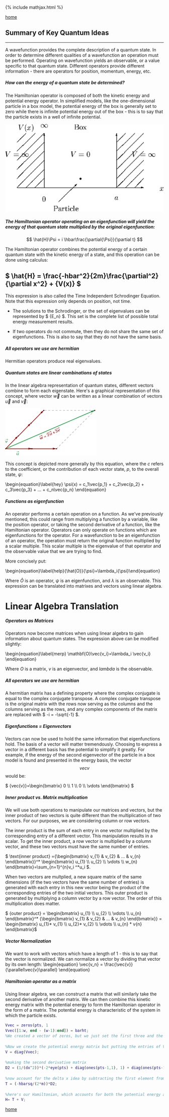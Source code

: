 {% include mathjax.html %}

[home](/README.md)

## Summary of Key Quantum Ideas
-----
A wavefunction provides the complete description of a quantum state. In order to determine different qualities of a wavefunction an operation must be performed. Operating on wavefunction yields an observable, or a value specific to that quantum state. Different operators provide different information - there are operators for position, momentum, energy, etc. 


##### How can the energy of a quantum state be determined?
The Hamiltonian operator is composed of both the kinetic energy and potential energy operator. In simplified models, like the one-dimensional particle in a box model, the potential energy of the box is generally set to zero while there is infinite potential energy out of the box - this is to say that the particle exists in a well of infinite potential. 

![Particle in a Box Model](/img53.png)

##### The Hamiltonian operator operating on an eigenfunction will yield the energy of that quantum state multiplied by the original eigenfunction:

$$
\hat{H}\Psi = i \hbar\frac{\partial{\Psi}}{\partial t}
$$

The Hamiltonian operator combines the potential energy of a certain quantum state with the kinetic energy of a state, and this operation can be done using calculus: 

## $ \hat{H} = \frac{-hbar^2}{2m}\frac{\partial^2}{\partial x^2} + {V(x)} $

This expression is also called the Time Independent Schrodinger Equation. Note that this expression only depends on position, not time. 

- The solutions to the Schrodinger, or the set of eigenvalues can be represented by $ {E_n} $. This set is the complete list of possible total energy measurement results. 

- If two operators do not commute, then they do not share the same set of eigenfunctions. This is also to say that they do not have the same basis.


##### All operators we use are hermitian
Hermitian operators produce real eigenvalues.

##### Quantum states are linear combinations of states
In the linear algebra representation of quantum states, different vectors combine to form each eigenstate. Here's a graphical representation of this concept, where vector $\vec{w}$ can be written as a linear combination of vectors $\vec{u}$ and $\vec{v}$:

![Combination](/34.gif)

This concept is depicted more generally by this equation, where the ${c}$ refers to the coefficient, or the contribution of each vector state, ${p}$, to the overall state, ${\psi}$: 
 
 \begin{equation}\label{hey} \psi(x) = c_1\vec{p_1} + c_2\vec{p_2} + c_3\vec{p_3} + ... + c_n\vec{p_n} \end{equation}

##### Functions as eigenfunction
An operator performs a certain operation on a function. As we've previously mentioned, this could range from multiplying a function by a variable, like the position operator, or taking the second derivative of a function, like the Hamiltonian operator. Operators can only operate on functions which are eigenfunctions for the operator. For a wavefunction to be an eigenfunction of an operator, the operation must return the original function multiplied by a scalar multiple. This scalar multiple is the eigenvalue of that operator and the observable value that we are trying to find. 

More concisely put: 

 \begin{equation}\label{help}\{\hat{O}}\{\psi}=\lambda_i\{\psi}\end{equation} 

Where ${\hat{O}}$ is an operator, ${\psi}$ is an eigenfunction, and ${\lambda}$ is an observable. This expression can be translated into matrixes and vectors using linear algebra. 

# Linear Algebra Translation

##### Operators as Matrices
Operators now become matrices when using linear algebra to gain information about quantum states. The expression above can be modified slightly: 

 \begin{equation}\label{merp} \mathbf{O}\vec{v_i}=\lambda_i \vec{v_i} \end{equation} 

Where ${O}$ is a matrix, ${v}$ is an eigenvector, and ${lambda}$ is the observable. 

##### All operators we use are hermitian
A hermitian matrix has a defining property where the complex conjugate is equal to the complex conjugate transpose. A complex conjugate transpose is the original matrix with the rows now serving as the columns and the columns serving as the rows, and any complex components of the matrix are replaced with $ -i = -\sqrt{-1} $. 

##### Eigenfunctions = Eigenvectors
Vectors can now be used to hold the same information that eigenfunctions hold. The basis of a vector will matter tremendously. Choosing to express a vector in a different basis has the potential to simplify it greatly. For example, if the energy of the second eigenvector of the particle in a box model is found and presented in the energy basis, the vector $${vec{v}}$$ would be:

$ {vec{v}}=\begin{bmatrix} 0 \\\ 1 \\\ 0 \\\ \vdots \end{bmatrix} $


##### Inner product vs. Matrix multiplication
We will use both operations to manipulate our matrices and vectors, but the inner product of two vectors is quite different than the multiplication of two vectors. For our purposes, we are considering column or row vectors. 

The inner product is the sum of each entry in one vector multiplied by the corresponding entry of a different vector. This manipulation results in a scalar. To get the inner product, a row vector is multiplied by a column vector, and these two vectors must have the same number of entries. 

$ \text{inner product} ={\begin{bmatrix} v_{1} & v_{2} & ... & v_{n} \end{bmatrix}}^* \begin{bmatrix} u_{1} \\\ u_{2} \\\ \vdots \\\ w_{n} \end{bmatrix}=\sum_{n=1}^{n}v_i ^*u_i $.

When two vectors are multplied, a new square matrix of the same dimensions (if the two vectors have the same number of entries) is generated with each entry in this new vector being the product of the corresponding entries of the two initial vectors. This outer product is generated by multiplying a column vector by a row vector. The order of this multiplication does matter. 

$ {outer product} = \begin{bmatrix} u_{1} \\\ u_{2} \\\ \vdots \\\ u_{n} \end{bmatrix}^* {\begin{bmatrix} v_{1} & v_{2} & ... & v_{n} \end{bmatrix}} = \begin{bmatrix} u_{1}* v_{1} \\\ u_{2}* v_{2} \\\ \vdots \\\ u_{n} * v{n} \end{bmatrix}$

##### Vector Normalization
We want to work with vectors which have a length of 1 - this is to say that the vector is normalized. We can normalize a vector by dividing that vector by its own length:
\begin{equation} \vec{v_n} = \frac{\vec{v}}{\parallel\vec{v}\parallel} \end{equation}

##### Hamiltonian operator as a matrix
Using linear algebra, we can construct a matrix that will similarly take the second derivative of another matrix. We can then combine this kinetic energy matrix with the potential energy to form the Hamiltonian operator in the form of a matrix. The potential energy is characteristic of the system in which the particle exists. 

```Matlab
Vvec = zeros(pts, 1
Vvec([1:w, end - (w-1):end]) = barht;
%We created a vector of zeros, but we just set the first three and the last three entries (because w=3) equal to some barht (large number, using 1e6) to model the infinite potential well

%Now we create the potential energy matrix but putting the entries of Vvec in a diagonal matrix
V = diag(Vvec);

%making the second derivative matrix
D2 = (1/(dx^2))*(-2*eye(pts) + diag(ones(pts-1,1), 1) + diag(ones(pts-1,1),-1));

%now account for the delta x idea by subtracting the first element from the second element because they will be evenly spaced, and multiply the matrix by the constants 
T = (-hbarsq/(2*m))*D2;

%here's our Hamiltonian, which accounts for both the potential energy and kinetic energy
H= T + V;
```
[home](/README.md)

